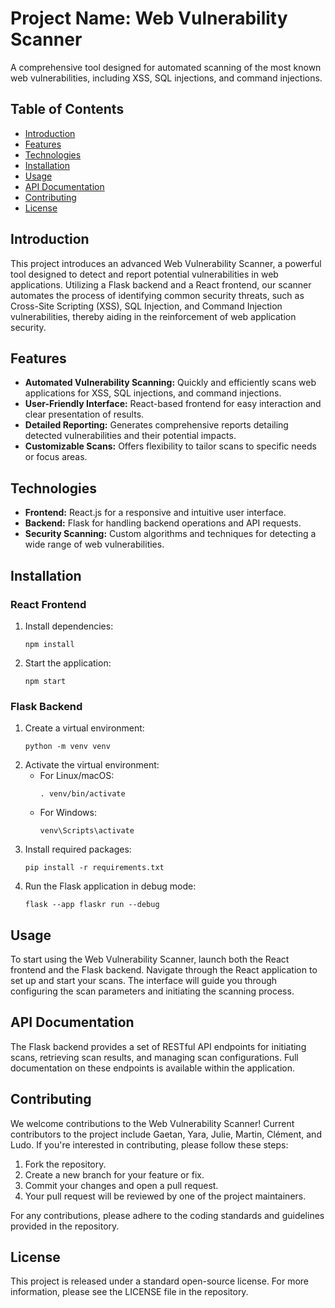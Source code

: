 # Project Name: Web Vulnerability Scanner

A comprehensive tool designed for automated scanning of the most known web vulnerabilities, including XSS, SQL injections, and command injections.

## Table of Contents

- [Introduction](#introduction)
- [Features](#features)
- [Technologies](#technologies)
- [Installation](#installation)
- [Usage](#usage)
- [API Documentation](#api-documentation)
- [Contributing](#contributing)
- [License](#license)

## Introduction

This project introduces an advanced Web Vulnerability Scanner, a powerful tool designed to detect and report potential vulnerabilities in web applications. Utilizing a Flask backend and a React frontend, our scanner automates the process of identifying common security threats, such as Cross-Site Scripting (XSS), SQL Injection, and Command Injection vulnerabilities, thereby aiding in the reinforcement of web application security.

## Features

- **Automated Vulnerability Scanning:** Quickly and efficiently scans web applications for XSS, SQL injections, and command injections.
- **User-Friendly Interface:** React-based frontend for easy interaction and clear presentation of results.
- **Detailed Reporting:** Generates comprehensive reports detailing detected vulnerabilities and their potential impacts.
- **Customizable Scans:** Offers flexibility to tailor scans to specific needs or focus areas.

## Technologies

- **Frontend:** React.js for a responsive and intuitive user interface.
- **Backend:** Flask for handling backend operations and API requests.
- **Security Scanning:** Custom algorithms and techniques for detecting a wide range of web vulnerabilities.

## Installation

### React Frontend

1. Install dependencies:
   ```
   npm install
   ```
2. Start the application:
   ```
   npm start
   ```

### Flask Backend

1. Create a virtual environment:
   ```
   python -m venv venv
   ```
2. Activate the virtual environment:
   - For Linux/macOS:
     ```
     . venv/bin/activate
     ```
   - For Windows:
     ```
     venv\Scripts\activate
     ```
3. Install required packages:
   ```
   pip install -r requirements.txt
   ```
4. Run the Flask application in debug mode:
   ```
   flask --app flaskr run --debug
   ```

## Usage

To start using the Web Vulnerability Scanner, launch both the React frontend and the Flask backend. Navigate through the React application to set up and start your scans. The interface will guide you through configuring the scan parameters and initiating the scanning process.

## API Documentation

The Flask backend provides a set of RESTful API endpoints for initiating scans, retrieving scan results, and managing scan configurations. Full documentation on these endpoints is available within the application.

## Contributing

We welcome contributions to the Web Vulnerability Scanner! Current contributors to the project include Gaetan, Yara, Julie, Martin, Clément, and Ludo. If you're interested in contributing, please follow these steps:

1. Fork the repository.
2. Create a new branch for your feature or fix.
3. Commit your changes and open a pull request.
4. Your pull request will be reviewed by one of the project maintainers.

For any contributions, please adhere to the coding standards and guidelines provided in the repository.

## License

This project is released under a standard open-source license. For more information, please see the LICENSE file in the repository.
